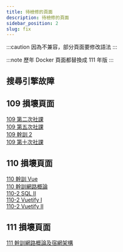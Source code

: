 ```yaml
---
title: 待檢修的頁面
description: 待檢修的頁面
sidebar_position: 2
slug: fix
---
```


:::caution
因為不兼容，部分頁面要修改語法
:::

:::note
歷年 Docker 頁面都替換成 111 年版
:::

## 搜尋引擎故障

## 109 損壞頁面

[109 第二次社課](../109學年度/上學期/2020-10-14%20Linux)  
[109 第五次社課](../109學年度/上學期/2020-11-18%20frontend)  
[109 幹訓 2](../109學年度/上學期/2020-11-21%20幹訓/2020-11-21%20Information%20Security)  
[109 第十次社課](../109學年度/上學期/2020-12-23%20JS%20OPP)

## 110 損壞頁面

[110 幹訓 Vue](../110學年度/上學期/幹訓/2021-12-18Vue)  
[110 幹訓網路概論](../110學年度/上學期/幹訓/2021-12-18網路概論)  
[110-2 SQL II](../110學年度/下學期/2022-03-09%20SQL%20II%20基礎MySQL)  
[110-2 Vuetify I](../110學年度/下學期/2022-03-23%20Vuetify)  
[110-2 Vuetify II](../110學年度/下學期/2022-03-30%20Vuetify%20&&%20Vue%20router_)

## 111 損壞頁面

[111 幹訓網路概論及宿網架構](../上學期/2022-11-19%20網管幹訓/2022-11-20%20網路概論)
